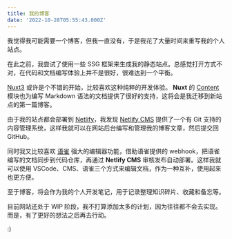 ```yaml
---
title: 我的博客
date: '2022-10-28T05:55:43.000Z'
---
```

我觉得我可能需要一个博客，但我一直没有，于是我花了大量时间来重写我的个人站点。

在此之前，我尝试了使用一些 SSG 框架来生成我的静态站点。总感觉打开方式不对，在代码和文档编写体验上并不是很好，很难达到一个平衡。

[Nuxt3](https://v3.nuxtjs.org/) 或许是个不错的开始，比较喜欢这种纯粹的开发体验。 **Nuxt** 的 [Content](https://content.nuxtjs.org/) 模块也为编写 Markdown 语法的文档提供了很好的支持，这将会是我迁移到新站点的第一篇博客。

由于我的站点都会部署到 [Netlify](https://app.netlify.com/)，我发现 [Netlify CMS](https://www.netlifycms.org/) 提供了一个有 Git 支持的内容管理系统，这样我就可以在网站后台编写和管理我的博客文章，然后提交回 GitHub。

同时我又比较喜欢 [语雀](https://www.yuque.com/) 强大的编辑器功能，借助语雀提供的 webhook，把语雀编写的文档同步到代码仓库，再通过 **Netlify CMS** 审核发布自动部署。这样我就可以使用 VSCode、CMS、语雀三个方式来编辑文档，作为一种互补，使用起来也更方便。

至于博客，将会作为我的个人开发笔记，用于记录整理知识碎片、收藏和备忘等。

目前网站还处于 WIP 阶段，我不打算添加太多的计划，因为往往都不会去实现。而是，有了更好的想法之后再去行动。

:)
